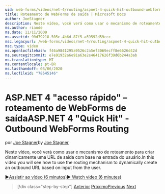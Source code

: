 ```yaml
---
uid: web-forms/videos/net-4/routing/aspnet-4-quick-hit-outbound-webforms-routing
title: Roteamento de WebForms de saída | Microsoft Docs
author: JoeStagner
description: Neste vídeo, você verá como usar o mecanismo de roteamento para criar dinamicamente uma URL de saída com base na entrada do usuário.
ms.author: riande
ms.date: 11/11/2009
ms.assetid: 90d79218-505c-4b6d-87f5-a59592d59ccc
msc.legacyurl: /web-forms/videos/net-4/routing/aspnet-4-quick-hit-outbound-webforms-routing
msc.type: video
ms.openlocfilehash: f46a9841295a9526c2a5ef3069ecff8e6626d42d
ms.sourcegitcommit: e7e91932a6e91a63e2e46417626f39d6b244a3ab
ms.translationtype: MT
ms.contentlocale: pt-BR
ms.lasthandoff: 03/06/2020
ms.locfileid: "78545146"
---
```

# <a name="aspnet-4-quick-hit---outbound-webforms-routing"></a><span data-ttu-id="571e3-103">ASP.NET 4 "acesso rápido" – roteamento de WebForms de saída</span><span class="sxs-lookup"><span data-stu-id="571e3-103">ASP.NET 4 "Quick Hit" - Outbound WebForms Routing</span></span>

<span data-ttu-id="571e3-104">por [Joe Stagner](https://github.com/JoeStagner)</span><span class="sxs-lookup"><span data-stu-id="571e3-104">by [Joe Stagner](https://github.com/JoeStagner)</span></span>

<span data-ttu-id="571e3-105">Neste vídeo, você verá como usar o mecanismo de roteamento para criar dinamicamente uma URL de saída com base na entrada do usuário.</span><span class="sxs-lookup"><span data-stu-id="571e3-105">In this video you will see how to use the routing mechanism to dynamically create an outbound URL based on input from the user.</span></span> 

[<span data-ttu-id="571e3-106">&#9654;Assistir ao vídeo (6 minutos)</span><span class="sxs-lookup"><span data-stu-id="571e3-106">&#9654; Watch video (6 minutes)</span></span>](https://channel9.msdn.com/Blogs/ASP-NET-Site-Videos/aspnet-4-quick-hit-outbound-webforms-routing)

> [!div class="step-by-step"]
> <span data-ttu-id="571e3-107">[Anterior](aspnet-4-quick-hit-declarative-webforms-routing.md)
> [Próximo](how-do-i-use-routing-with-aspnet-web-forms.md)</span><span class="sxs-lookup"><span data-stu-id="571e3-107">[Previous](aspnet-4-quick-hit-declarative-webforms-routing.md)
[Next](how-do-i-use-routing-with-aspnet-web-forms.md)</span></span>
